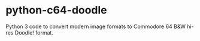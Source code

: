 # python-c64-doodle
Python 3 code to convert modern image formats to Commodore 64 B&amp;W hi-res Doodle! format.
